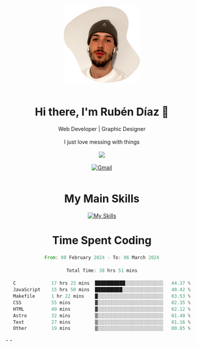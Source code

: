 <div align="center">
	<img height=200 width=200 src="./.img/yo_github_pfp.png" alt="Rubén Díaz" width=200/><br><br>
	
	
 # Hi there, I'm Rubén Díaz 👋

  Web Developer | Graphic Designer
  <br>
  <br>
  I just love messing with things
  <br>
  <br>
  <a href="https://www.github.com/rubendiazzz" target="_blank" rel="noreferrer"><img
src="https://img.shields.io/github/followers/rubendiazzz?logo=github&style=for-the-badge&color=red" /></a>


  <a href="mailto:rubendfraga@gmail.com">![Gmail](https://img.shields.io/badge/Gmail-D14836?style=for-the-badge&logo=gmail&logoColor=white)</a><br><br>

  # My Main Skills
  [![My Skills](https://skillicons.dev/icons?i=js,html,css,tailwind,c,cpp,cs,react,nextjs,astro,mysql,mongo)](https://skillicons.dev)

# Time Spent Coding
<!--START_SECTION:waka-->

```rust
From: 08 February 2024 - To: 06 March 2024

Total Time: 38 hrs 51 mins

C             17 hrs 23 mins  ███████████░░░░░░░░░░░░░░   44.37 %
JavaScript    15 hrs 50 mins  ██████████░░░░░░░░░░░░░░░   40.42 %
Makefile      1 hr 22 mins    █░░░░░░░░░░░░░░░░░░░░░░░░   03.53 %
CSS           55 mins         ▓░░░░░░░░░░░░░░░░░░░░░░░░   02.35 %
HTML          49 mins         ▓░░░░░░░░░░░░░░░░░░░░░░░░   02.12 %
Astro         32 mins         ▒░░░░░░░░░░░░░░░░░░░░░░░░   01.40 %
Text          27 mins         ▒░░░░░░░░░░░░░░░░░░░░░░░░   01.16 %
Other         19 mins         ▒░░░░░░░░░░░░░░░░░░░░░░░░   00.85 %
```

<!--END_SECTION:waka-->
</div>-
-
